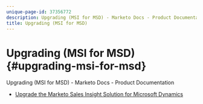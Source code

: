 ```yaml
---
unique-page-id: 37356772
description: Upgrading (MSI for MSD) - Marketo Docs - Product Documentation
title: Upgrading (MSI for MSD)
---
```


# Upgrading (MSI for MSD) {#upgrading-msi-for-msd}

Upgrading (MSI for MSD) - Marketo Docs - Product Documentation

* [Upgrade the Marketo Sales Insight Solution for Microsoft Dynamics](upgrading-msi-for-msd/upgrade-the-marketo-sales-insight-solution-for-microsoft-dynamics.md)

